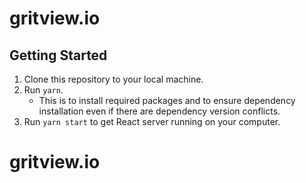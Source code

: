 # gritview.io

## Getting Started
1. Clone this repository to your local machine.
2. Run `yarn`.
    - This is to install required packages and to ensure dependency installation even if there are dependency version conflicts.
3. Run `yarn start` to get React server running on your computer.
# gritview.io
